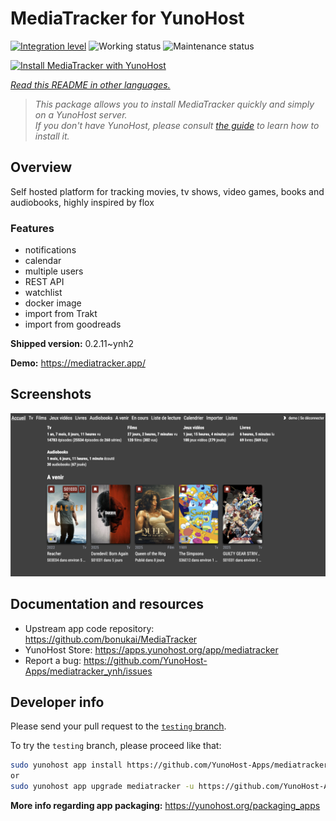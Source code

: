 <!--
N.B.: This README was automatically generated by <https://github.com/YunoHost/apps/tree/master/tools/readme_generator>
It shall NOT be edited by hand.
-->

# MediaTracker for YunoHost

[![Integration level](https://apps.yunohost.org/badge/integration/mediatracker)](https://ci-apps.yunohost.org/ci/apps/mediatracker/)
![Working status](https://apps.yunohost.org/badge/state/mediatracker)
![Maintenance status](https://apps.yunohost.org/badge/maintained/mediatracker)

[![Install MediaTracker with YunoHost](https://install-app.yunohost.org/install-with-yunohost.svg)](https://install-app.yunohost.org/?app=mediatracker)

*[Read this README in other languages.](./ALL_README.md)*

> *This package allows you to install MediaTracker quickly and simply on a YunoHost server.*  
> *If you don't have YunoHost, please consult [the guide](https://yunohost.org/install) to learn how to install it.*

## Overview

Self hosted platform for tracking movies, tv shows, video games, books and audiobooks, highly inspired by flox

### Features

- notifications
- calendar
- multiple users
- REST API
- watchlist
- docker image
- import from Trakt
- import from goodreads


**Shipped version:** 0.2.11~ynh2

**Demo:** <https://mediatracker.app/>

## Screenshots

![Screenshot of MediaTracker](./doc/screenshots/screenshot.png)

## Documentation and resources

- Upstream app code repository: <https://github.com/bonukai/MediaTracker>
- YunoHost Store: <https://apps.yunohost.org/app/mediatracker>
- Report a bug: <https://github.com/YunoHost-Apps/mediatracker_ynh/issues>

## Developer info

Please send your pull request to the [`testing` branch](https://github.com/YunoHost-Apps/mediatracker_ynh/tree/testing).

To try the `testing` branch, please proceed like that:

```bash
sudo yunohost app install https://github.com/YunoHost-Apps/mediatracker_ynh/tree/testing --debug
or
sudo yunohost app upgrade mediatracker -u https://github.com/YunoHost-Apps/mediatracker_ynh/tree/testing --debug
```

**More info regarding app packaging:** <https://yunohost.org/packaging_apps>
